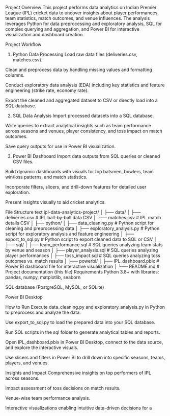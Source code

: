Project Overview
This project performs data analytics on Indian Premier League (IPL) cricket data to uncover insights about player performances, team statistics, match outcomes, and venue influences. The analysis leverages Python for data preprocessing and exploratory analysis, SQL for complex querying and aggregation, and Power BI for interactive visualization and dashboard creation.

Project Workflow
1. Python Data Processing
Load raw data files (deliveries.csv, matches.csv).

Clean and preprocess data by handling missing values and formatting columns.

Conduct exploratory data analysis (EDA) including key statistics and feature engineering (strike rate, economy rate).

Export the cleaned and aggregated dataset to CSV or directly load into a SQL database.

2. SQL Data Analysis
Import processed datasets into a SQL database.

Write queries to extract analytical insights such as team performance across seasons and venues, player consistency, and toss impact on match outcomes.

Save query outputs for use in Power BI visualization.

3. Power BI Dashboard
Import data outputs from SQL queries or cleaned CSV files.

Build dynamic dashboards with visuals for top batsmen, bowlers, team win/loss patterns, and match statistics.

Incorporate filters, slicers, and drill-down features for detailed user exploration.

Present insights visually to aid cricket analytics.

File Structure
text
ipl-data-analytics-project/
│
├── data/
│   ├── deliveries.csv             # IPL ball-by-ball data CSV
│   ├── matches.csv                # IPL match details CSV
│
├── python/
│   ├── data_cleaning.py           # Python script for cleaning and preprocessing data
│   ├── exploratory_analysis.py    # Python script for exploratory analysis and feature engineering
│   ├── export_to_sql.py           # Python script to export cleaned data to SQL or CSV
│
├── sql/
│   ├── team_performance.sql       # SQL queries analyzing team stats by venue and season
│   ├── player_analysis.sql        # SQL queries analyzing player performances
│   ├── toss_impact.sql            # SQL queries analyzing toss outcomes vs. match results
│
├── powerbi/
│   ├── IPL_dashboard.pbix         # Power BI dashboard file for interactive visualization
│
└── README.md                      # Project documentation (this file)
Requirements
Python 3.8+ with libraries: pandas, numpy, matplotlib, seaborn

SQL database (PostgreSQL, MySQL, or SQLite)

Power BI Desktop

How to Run
Execute data_cleaning.py and exploratory_analysis.py in Python to preprocess and analyze the data.

Use export_to_sql.py to load the prepared data into your SQL database.

Run SQL scripts in the sql folder to generate analytical tables and reports.

Open IPL_dashboard.pbix in Power BI Desktop, connect to the data source, and explore the interactive visuals.

Use slicers and filters in Power BI to drill down into specific seasons, teams, players, and venues.

Insights and Impact
Comprehensive insights on top performers of IPL across seasons.

Impact assessment of toss decisions on match results.

Venue-wise team performance analysis.

Interactive visualizations enabling intuitive data-driven decisions for a

